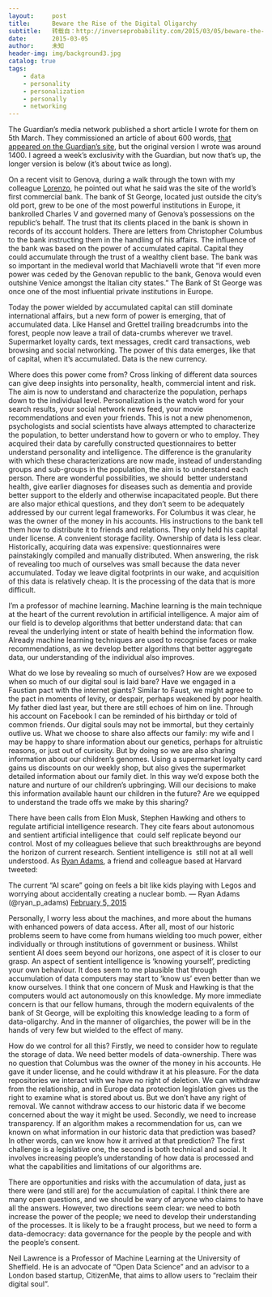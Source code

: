 ```yaml
---
layout:     post
title:      Beware the Rise of the Digital Oligarchy
subtitle:   转载自：http://inverseprobability.com/2015/03/05/beware-the-rise-of-the-digital-oligarchy
date:       2015-03-05
author:     未知
header-img: img/background3.jpg
catalog: true
tags:
    - data
    - personality
    - personalization
    - personally
    - networking
---
```


The Guardian’s media network published a short article I wrote for them on 5th March. They commissioned an article of about 600 words, [that appeared on the Guardian’s site](http://www.theguardian.com/media-network/2015/mar/05/digital-oligarchy-algorithms-personal-data), but the original version I wrote was around 1400. I agreed a week’s exclusivity with the Guardian, but now that’s up, the longer version is below (it’s about twice as long).

On a recent visit to Genova, during a walk through the town with my colleague [Lorenzo](http://www.disi.unige.it/index.php?page=people/person&id=73), he pointed out what he said was the site of the world’s first commercial bank. The bank of St George, located just outside the city’s old port, grew to be one of the most powerful institutions in Europe, it bankrolled Charles V and governed many of Genova’s possessions on the republic’s behalf. The trust that its clients placed in the bank is shown in records of its account holders. There are letters from Christopher Columbus to the bank instructing them in the handling of his affairs. The influence of the bank was based on the power of accumulated capital. Capital they could accumulate through the trust of a wealthy client base. The bank was so important in the medieval world that Machiavelli wrote that “if even more power was ceded by the Genovan republic to the bank, Genova would even outshine Venice amongst the Italian city states.” The Bank of St George was once one of the most influential private institutions in Europe.

Today the power wielded by accumulated capital can still dominate international affairs, but a new form of power is emerging, that of accumulated data. Like Hansel and Grettel trailing breadcrumbs into the forest, people now leave a trail of data-crumbs wherever we travel. Supermarket loyalty cards, text messages, credit card transactions, web browsing and social networking. The power of this data emerges, like that of capital, when it’s accumulated. Data is the new currency.

Where does this power come from? Cross linking of different data sources can give deep insights into personality, health, commercial intent and risk. The aim is now to understand and characterize the population, perhaps down to the individual level. Personalization is the watch word for your search results, your social network news feed, your movie recommendations and even your friends. This is not a new phenomenon, psychologists and social scientists have always attempted to characterize the population, to better understand how to govern or who to employ. They acquired their data by carefully constructed questionnaires to better understand personality and intelligence. The difference is the granularity with which these characterizations are now made, instead of understanding groups and sub-groups in the population, the aim is to understand each person. There are wonderful possibilities, we should  better understand health, give earlier diagnoses for diseases such as dementia and provide better support to the elderly and otherwise incapacitated people. But there are also major ethical questions, and they don’t seem to be adequately addressed by our current legal frameworks. For Columbus it was clear, he was the owner of the money in his accounts. His instructions to the bank tell them how to distribute it to friends and relations. They only held his capital under license. A convenient storage facility. Ownership of data is less clear. Historically, acquiring data was expensive: questionnaires were painstakingly compiled and manually distributed. When answering, the risk of revealing too much of ourselves was small because the data never accumulated. Today we leave digital footprints in our wake, and acquisition of this data is relatively cheap. It is the processing of the data that is more difficult.

I’m a professor of machine learning. Machine learning is the main technique at the heart of the current revolution in artificial intelligence. A major aim of our field is to develop algorithms that better understand data: that can reveal the underlying intent or state of health behind the information flow. Already machine learning techniques are used to recognise faces or make recommendations, as we develop better algorithms that better aggregate data, our understanding of the individual also improves.

What do we lose by revealing so much of ourselves? How are we exposed when so much of our digital soul is laid bare? Have we engaged in a Faustian pact with the internet giants? Similar to Faust, we might agree to the pact in moments of levity, or despair, perhaps weakened by poor health. My father died last year, but there are still echoes of him on line. Through his account on Facebook I can be reminded of his birthday or told of common friends. Our digital souls may not be immortal, but they certainly outlive us. What we choose to share also affects our family: my wife and I may be happy to share information about our genetics, perhaps for altruistic reasons, or just out of curiosity. But by doing so we are also sharing information about our children’s genomes. Using a supermarket loyalty card gains us discounts on our weekly shop, but also gives the supermarket detailed information about our family diet. In this way we’d expose both the nature and nurture of our children’s upbringing. Will our decisions to make this information available haunt our children in the future? Are we equipped to understand the trade offs we make by this sharing?

There have been calls from Elon Musk, Stephen Hawking and others to regulate artificial intelligence research. They cite fears about autonomous and sentient artificial intelligence that  could self replicate beyond our control. Most of my colleagues believe that such breakthroughs are beyond the horizon of current research. Sentient intelligence is  still not at all well understood. As [Ryan Adams](http://www.seas.harvard.edu/directory/rpa), a friend and colleague based at Harvard tweeted:

> 
The current “AI scare” going on feels a bit like kids playing with Legos and worrying about accidentally creating a nuclear bomb.
— Ryan Adams (@ryan_p_adams) [February 5, 2015](https://twitter.com/ryan_p_adams/status/563384710781734913)


Personally, I worry less about the machines, and more about the humans with enhanced powers of data access. After all, most of our historic problems seem to have come from humans wielding too much power, either individually or through institutions of government or business. Whilst sentient AI does seem beyond our horizons, one aspect of it is closer to our grasp. An aspect of sentient intelligence is ‘knowing yourself’, predicting your own behaviour. It does seem to me plausible that through accumulation of data computers may start to ‘know us’ even better than we know ourselves. I think that one concern of Musk and Hawking is that the computers would act autonomously on this knowledge. My more immediate concern is that our fellow humans, through the modern equivalents of the bank of St George, will be exploiting this knowledge leading to a form of data-oligarchy. And in the manner of oligarchies, the power will be in the hands of very few but wielded to the effect of many.

How do we control for all this? Firstly, we need to consider how to regulate the storage of data. We need better models of data-ownership. There was no question that Columbus was the owner of the money in his accounts. He gave it under license, and he could withdraw it at his pleasure. For the data repositories we interact with we have no right of deletion. We can withdraw from the relationship, and in Europe data protection legislation gives us the right to examine what is stored about us. But we don’t have any right of removal. We cannot withdraw access to our historic data if we become concerned about the way it might be used. Secondly, we need to increase transparency. If an algorithm makes a recommendation for us, can we known on what information in our historic data that prediction was based? In other words, can we know how it arrived at that prediction? The first challenge is a legislative one, the second is both technical and social. It involves increasing people’s understanding of how data is processed and what the capabilities and limitations of our algorithms are.

There are opportunities and risks with the accumulation of data, just as there were (and still are) for the accumulation of capital. I think there are many open questions, and we should be wary of anyone who claims to have all the answers. However, two directions seem clear: we need to both increase the power of the people; we need to develop their understanding of the processes. It is likely to be a fraught process, but we need to form a data-democracy: data governance for the people by the people and with the people’s consent.

Neil Lawrence is a Professor of Machine Learning at the University of Sheffield. He is an advocate of “Open Data Science” and an advisor to a London based startup, CitizenMe, that aims to allow users to “reclaim their digital soul”.
